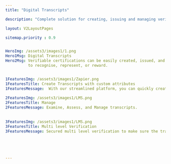 ```yaml
---
title: "Digital Transcripts"

description: "Complete solution for creating, issuing and managing verifiable digital transcripts with custom attributes"

layout: V2LayoutPages

sitemap.priority : 0.9


HeroImg: /assets3/images1/1.png
Hero1Msg: Digital Transcripts
Hero2Msg: Verifiable certifications can be easily created, issued, and managed with CertifyMe
          to recognise, represent, or reward.


1FeaturesImg: /assets3/images1/Zapier.png
1FeaturesTitle: Create Transcripts with custom attributes
1FeaturesMessage:  With our streamlined platform, you can quickly create verifiable transcripts with custom attributes.
                  
2FeaturesImg: /assets3/images1/LMS.png
2FeaturesTitle: Manage
2FeaturesMessage: Examine, Assess, and Manage transcripts.
                  
                  
3FeaturesImg: /assets3/images1/LMS.png
3FeaturesTitle: Multi level Verification
3FeaturesMessage: Secured multi level verification to make sure the transcripts are valid and to avoid forgery.





---
```


